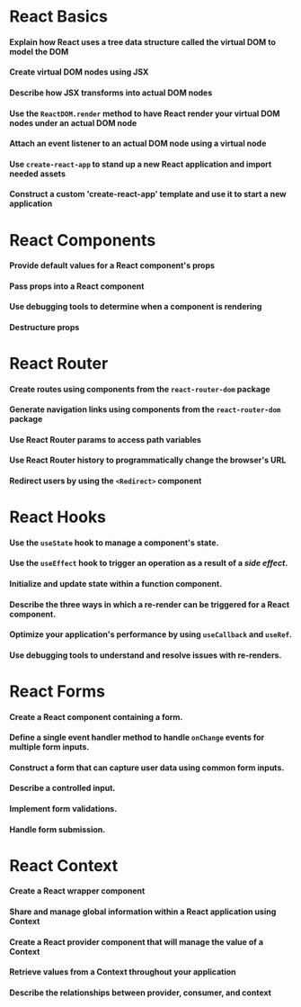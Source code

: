 # React Basics

#### Explain how React uses a tree data structure called the virtual DOM to model the DOM
#### Create virtual DOM nodes using JSX
#### Describe how JSX transforms into actual DOM nodes
#### Use the `ReactDOM.render` method to have React render your virtual DOM nodes under an actual DOM node
#### Attach an event listener to an actual DOM node using a virtual node
#### Use `create-react-app` to stand up a new React application and import needed assets
#### Construct a custom 'create-react-app' template and use it to start a new application

# React Components

#### Provide default values for a React component's props
#### Pass props into a React component
#### Use debugging tools to determine when a component is rendering
#### Destructure props

# React Router

#### Create routes using components from the `react-router-dom` package
#### Generate navigation links using components from the `react-router-dom` package
#### Use React Router params to access path variables
#### Use React Router history to programmatically change the browser's URL
#### Redirect users by using the `<Redirect>` component

# React Hooks

#### Use the `useState` hook to manage a component's state.
#### Use the `useEffect` hook to trigger an operation as a result of a _side effect_.
#### Initialize and update state within a function component.
#### Describe the three ways in which a re-render can be triggered for a React component.
#### Optimize your application's performance by using `useCallback` and `useRef`.
#### Use debugging tools to understand and resolve issues with re-renders.

# React Forms

#### Create a React component containing a form.
#### Define a single event handler method to handle `onChange` events for multiple form inputs.
#### Construct a form that can capture user data using common form inputs.
#### Describe a controlled input.
#### Implement form validations.
#### Handle form submission.

# React Context

#### Create a React wrapper component
#### Share and manage global information within a React application using Context
#### Create a React provider component that will manage the value of a Context
#### Retrieve values from a Context throughout your application
#### Describe the relationships between provider, consumer, and context